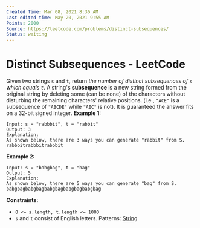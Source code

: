 ```yaml
---
Created Time: Mar 08, 2021 8:36 AM
Last edited time: May 20, 2021 9:55 AM
Points: 2000
Source: https://leetcode.com/problems/distinct-subsequences/
Status: waiting
---
```


# Distinct Subsequences - LeetCode

Given two strings `s` and `t`, return *the number of distinct subsequences of `s` which equals `t`*.
A string's **subsequence** is a new string formed from the original string by deleting some (can be none) of the characters without disturbing the remaining characters' relative positions. (i.e., `"ACE"` is a subsequence of `"ABCDE"` while `"AEC"` is not).
It is guaranteed the answer fits on a 32-bit signed integer.
**Example 1:**
```
Input: s = "rabbbit", t = "rabbit"
Output: 3
Explanation:
As shown below, there are 3 ways you can generate "rabbit" from S.
rabbbitrabbbitrabbbit
```
**Example 2:**
```
Input: s = "babgbag", t = "bag"
Output: 5
Explanation:
As shown below, there are 5 ways you can generate "bag" from S.
babgbagbabgbagbabgbagbabgbagbabgbag
```
**Constraints:**
- `0 <= s.length, t.length <= 1000`
- `s` and `t` consist of English letters.
Patterns: [String](String)